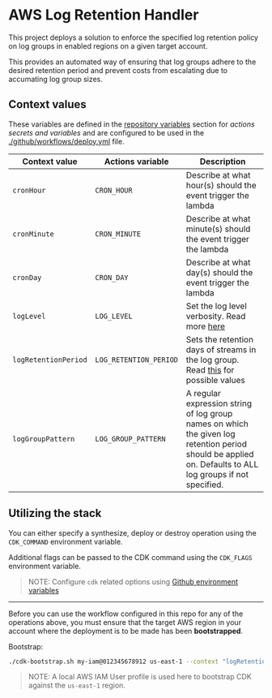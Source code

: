 # AWS Log Retention Handler

This project deploys a solution to enforce the specified log retention policy on log groups in enabled regions on a given target account.

This provides an automated way of ensuring that log groups adhere to the desired retention period and prevent costs from escalating due to accumating log group sizes.

## Context values

These variables are defined in the [repository variables](https://github.com/pejuian/aws-log-retention-handler/settings/variables/actions) section for _actions secrets and variables_
and are configured to be used in the [./github/workflows/deploy.yml](./.github/workflows/deploy.yml) file.

| Context value        | Actions variable       | Description                                                                                                                                                                       |
| -------------------- | ---------------------- | --------------------------------------------------------------------------------------------------------------------------------------------------------------------------------- |
| `cronHour`           | `CRON_HOUR`            | Describe at what hour(s) should the event trigger the lambda                                                                                                                      |
| `cronMinute`         | `CRON_MINUTE`          | Describe at what minute(s) should the event trigger the lambda                                                                                                                    |
| `cronDay`            | `CRON_DAY`             | Describe at what day(s) should the event trigger the lambda                                                                                                                       |
| `logLevel`           | `LOG_LEVEL`            | Set the log level verbosity. Read more [here](https://docs.powertools.aws.dev/lambda/typescript/latest/core/logger/#log-levels)                                                   |
| `logRetentionPeriod` | `LOG_RETENTION_PERIOD` | Sets the retention days of streams in the log group. Read [this](https://docs.aws.amazon.com/cdk/api/v2/docs/aws-cdk-lib.aws_logs.RetentionDays.html#members) for possible values |
| `logGroupPattern`    | `LOG_GROUP_PATTERN`    | A regular expression string of log group names on which the given log retention period should be applied on. Defaults to ALL log groups if not specified.                         |

## Utilizing the stack

You can either specify a synthesize, deploy or destroy operation using the `CDK_COMMAND` environment variable.

Additional flags can be passed to the CDK command using the `CDK_FLAGS` environment variable.

> NOTE: Configure `cdk` related options using [Github environment variables](https://github.com/pejulian/aws-log-retention-handler/settings/environments)

---

Before you can use the workflow configured in this repo for any of the operations above, you must ensure that the target AWS region in your account where the deployment is to be made has been **bootstrapped**.

Bootstrap:

```bash
./cdk-bootstrap.sh my-iam@012345678912 us-east-1 --context "logRetentionPeriod=ONE_DAY" --context "logGroupPattern=(\/aws\/lambda\/|API-Gateway-Execution).*"
```

> NOTE: A local AWS IAM User profile is used here to bootstrap CDK against the `us-east-1` region.
